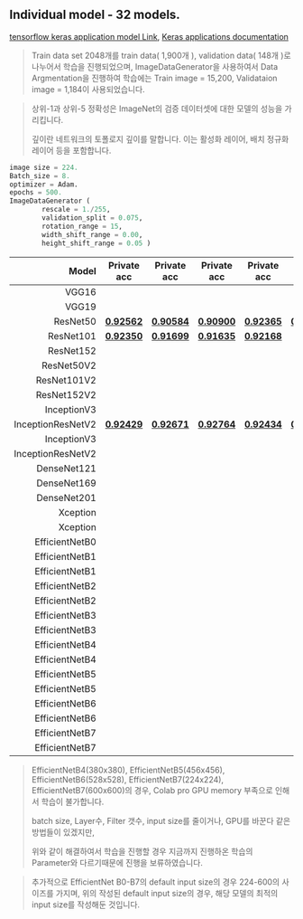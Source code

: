 ## Individual model - 32 models.

[tensorflow keras application model Link](https://www.tensorflow.org/api_docs/python/tf/keras/applications), [Keras applications documentation](https://keras.io/ko/applications/)

> Train data set 2048개를 train data( 1,900개 ), validation data( 148개 )로 나누어서 학습을 진행되었으며, 
> ImageDataGenerator을 사용하여서 Data Argmentation을 진행하여 학습에는 Train image = 15,200, Validataion image = 1,184이 사용되었습니다. 

> 상위-1과 상위-5 정확성은 ImageNet의 검증 데이터셋에 대한 모델의 성능을 가리킵니다.
>
> 깊이란 네트워크의 토폴로지 깊이를 말합니다. 이는 활성화 레이어, 배치 정규화 레이어 등을 포함합니다. 

```python
image size = 224.
Batch_size = 8.
optimizer = Adam.
epochs = 500.
ImageDataGenerator (
		rescale = 1./255, 
		validation_split = 0.075,
		rotation_range = 15,
		width_shift_range = 0.00,
		height_shift_range = 0.05 )
```


|             Model | Private acc                                                  | Private acc                                                  | Private acc                                                  | Private acc                                                  | Private acc                                                  | AVG.     | Input Size | Input Size |
| ----------------: | ------------------------------------------------------------ | ------------------------------------------------------------ | ------------------------------------------------------------ | ------------------------------------------------------------ | ------------------------------------------------------------ | -------- | :--------: | :--------: |
|             VGG16 |                                                              |                                                              |                                                              |                                                              |                                                              |          |    224     |    224     |
|             VGG19 |                                                              |                                                              |                                                              |                                                              |                                                              |          |    224     |    224     |
|          ResNet50 | [**0.92562**](https://github.com/d9249/DACON/blob/main/%EC%BB%B4%ED%93%A8%ED%84%B0%20%EB%B9%84%EC%A0%84%20%ED%95%99%EC%8A%B5%20%EA%B2%BD%EC%A7%84%20%EB%8C%80%ED%9A%8C/Individual%20model(After%20parameter%20optimization)/ResNet50/ResNet50_1_(public-0.91666%2C%20private-0.92562).ipynb) | [**0.90584**](https://github.com/d9249/DACON/blob/main/%EC%BB%B4%ED%93%A8%ED%84%B0%20%EB%B9%84%EC%A0%84%20%ED%95%99%EC%8A%B5%20%EA%B2%BD%EC%A7%84%20%EB%8C%80%ED%9A%8C/Individual%20model(After%20parameter%20optimization)/ResNet50/ResNet50_2_(public-0.93137%2C%20private-0.90584).ipynb) | [**0.90900**](https://github.com/d9249/DACON/blob/main/%EC%BB%B4%ED%93%A8%ED%84%B0%20%EB%B9%84%EC%A0%84%20%ED%95%99%EC%8A%B5%20%EA%B2%BD%EC%A7%84%20%EB%8C%80%ED%9A%8C/Individual%20model(After%20parameter%20optimization)/ResNet50/ResNet50_3_(public-0.94117%2C%20private-0.90900).ipynb) | [**0.92365**](https://github.com/d9249/DACON/blob/main/%EC%BB%B4%ED%93%A8%ED%84%B0%20%EB%B9%84%EC%A0%84%20%ED%95%99%EC%8A%B5%20%EA%B2%BD%EC%A7%84%20%EB%8C%80%ED%9A%8C/Individual%20model(After%20parameter%20optimization)/ResNet50/ResNet50_4_(public-0.92647%2C%20private-0.92365).ipynb) | [**0.91472**](https://github.com/d9249/DACON/blob/main/%EC%BB%B4%ED%93%A8%ED%84%B0%20%EB%B9%84%EC%A0%84%20%ED%95%99%EC%8A%B5%20%EA%B2%BD%EC%A7%84%20%EB%8C%80%ED%9A%8C/Individual%20model(After%20parameter%20optimization)/ResNet50/ResNet50_5_(public-0.88725%2C%20private-0.91472).ipynb) | 0.915766 |    224     |    224     |
|         ResNet101 | [**0.92350**](https://github.com/d9249/DACON/blob/main/%EC%BB%B4%ED%93%A8%ED%84%B0%20%EB%B9%84%EC%A0%84%20%ED%95%99%EC%8A%B5%20%EA%B2%BD%EC%A7%84%20%EB%8C%80%ED%9A%8C/Individual%20model(After%20parameter%20optimization)/ResNet101/ResNet101_1_(public-0.93137%2C%20private-0.92350).ipynb) | [**0.91699**](https://github.com/d9249/DACON/blob/main/%EC%BB%B4%ED%93%A8%ED%84%B0%20%EB%B9%84%EC%A0%84%20%ED%95%99%EC%8A%B5%20%EA%B2%BD%EC%A7%84%20%EB%8C%80%ED%9A%8C/Individual%20model(After%20parameter%20optimization)/ResNet101/ResNet101_2_(public-0.90196%2C%20private-0.91699).ipynb) | [**0.91635**](https://github.com/d9249/DACON/blob/main/%EC%BB%B4%ED%93%A8%ED%84%B0%20%EB%B9%84%EC%A0%84%20%ED%95%99%EC%8A%B5%20%EA%B2%BD%EC%A7%84%20%EB%8C%80%ED%9A%8C/Individual%20model(After%20parameter%20optimization)/ResNet101/ResNet101_3_(public-0.93137%2C%20private-0.91635).ipynb) | [**0.92168**](https://github.com/d9249/DACON/blob/main/%EC%BB%B4%ED%93%A8%ED%84%B0%20%EB%B9%84%EC%A0%84%20%ED%95%99%EC%8A%B5%20%EA%B2%BD%EC%A7%84%20%EB%8C%80%ED%9A%8C/Individual%20model(After%20parameter%20optimization)/ResNet101/ResNet101_4_(public-0.92156%2C%20private-0.92168).ipynb) |                                                              |          |    224     |    224     |
|         ResNet152 |                                                              |                                                              |                                                              |                                                              |                                                              |          |    224     |    224     |
|        ResNet50V2 |                                                              |                                                              |                                                              |                                                              |                                                              |          |    224     |    224     |
|       ResNet101V2 |                                                              |                                                              |                                                              |                                                              |                                                              |          |    224     |    224     |
|       ResNet152V2 |                                                              |                                                              |                                                              |                                                              |                                                              |          |    224     |    224     |
|       InceptionV3 |                                                              |                                                              |                                                              |                                                              |                                                              |          |    299     |    224     |
| InceptionResNetV2 | [**0.92429**](https://github.com/d9249/DACON/blob/main/%EC%BB%B4%ED%93%A8%ED%84%B0%20%EB%B9%84%EC%A0%84%20%ED%95%99%EC%8A%B5%20%EA%B2%BD%EC%A7%84%20%EB%8C%80%ED%9A%8C/Individual%20model(After%20parameter%20optimization)/InceptionResNetV2/InceptionResNetV2_1_(public-0.92156%2C%20private-0.92429).ipynb) | [**0.92671**](https://github.com/d9249/DACON/blob/main/%EC%BB%B4%ED%93%A8%ED%84%B0%20%EB%B9%84%EC%A0%84%20%ED%95%99%EC%8A%B5%20%EA%B2%BD%EC%A7%84%20%EB%8C%80%ED%9A%8C/Individual%20model(After%20parameter%20optimization)/InceptionResNetV2/InceptionResNetV2_2_(public-0.95588%2C%20private-0.92671).ipynb) | [**0.92764**](https://github.com/d9249/DACON/blob/main/%EC%BB%B4%ED%93%A8%ED%84%B0%20%EB%B9%84%EC%A0%84%20%ED%95%99%EC%8A%B5%20%EA%B2%BD%EC%A7%84%20%EB%8C%80%ED%9A%8C/Individual%20model(After%20parameter%20optimization)/InceptionResNetV2/InceptionResNetV2_3_(public-0.92156%2C%20private-0.92764).ipynb) | [**0.92434**](https://github.com/d9249/DACON/blob/main/%EC%BB%B4%ED%93%A8%ED%84%B0%20%EB%B9%84%EC%A0%84%20%ED%95%99%EC%8A%B5%20%EA%B2%BD%EC%A7%84%20%EB%8C%80%ED%9A%8C/Individual%20model(After%20parameter%20optimization)/InceptionResNetV2/InceptionResNetV2_4_(public-0.94607%2C%20private-0.92434).ipynb) | [**0.91773**](https://github.com/d9249/DACON/blob/main/%EC%BB%B4%ED%93%A8%ED%84%B0%20%EB%B9%84%EC%A0%84%20%ED%95%99%EC%8A%B5%20%EA%B2%BD%EC%A7%84%20%EB%8C%80%ED%9A%8C/Individual%20model(After%20parameter%20optimization)/InceptionResNetV2/InceptionResNetV2_5_(public-0.92156%2C%20private-0.91773).ipynb) | 0.924142 |    299     |    224     |
|       InceptionV3 |                                                              |                                                              |                                                              |                                                              |                                                              |          |    299     |    299     |
| InceptionResNetV2 |                                                              |                                                              |                                                              |                                                              |                                                              |          |    299     |    299     |
|       DenseNet121 |                                                              |                                                              |                                                              |                                                              |                                                              |          |    224     |    224     |
|       DenseNet169 |                                                              |                                                              |                                                              |                                                              |                                                              |          |    224     |    224     |
|       DenseNet201 |                                                              |                                                              |                                                              |                                                              |                                                              |          |    224     |    224     |
|          Xception |                                                              |                                                              |                                                              |                                                              |                                                              |          |    299     |    224     |
|          Xception |                                                              |                                                              |                                                              |                                                              |                                                              |          |    299     |    299     |
|    EfficientNetB0 |                                                              |                                                              |                                                              |                                                              |                                                              |          |    224     |    224     |
|    EfficientNetB1 |                                                              |                                                              |                                                              |                                                              |                                                              |          |    240     |    224     |
|    EfficientNetB1 |                                                              |                                                              |                                                              |                                                              |                                                              |          |    240     |    240     |
|    EfficientNetB2 |                                                              |                                                              |                                                              |                                                              |                                                              |          |    260     |    224     |
|    EfficientNetB2 |                                                              |                                                              |                                                              |                                                              |                                                              |          |    260     |    260     |
|    EfficientNetB3 |                                                              |                                                              |                                                              |                                                              |                                                              |          |    300     |    224     |
|    EfficientNetB3 |                                                              |                                                              |                                                              |                                                              |                                                              |          |    300     |    300     |
|    EfficientNetB4 |                                                              |                                                              |                                                              |                                                              |                                                              |          |    380     |    224     |
|    EfficientNetB4 |                                                              |                                                              |                                                              |                                                              |                                                              |          |    380     |    380     |
|    EfficientNetB5 |                                                              |                                                              |                                                              |                                                              |                                                              |          |    456     |    224     |
|    EfficientNetB5 |                                                              |                                                              |                                                              |                                                              |                                                              |          |    456     |    456     |
|    EfficientNetB6 |                                                              |                                                              |                                                              |                                                              |                                                              |          |    528     |    224     |
|    EfficientNetB6 |                                                              |                                                              |                                                              |                                                              |                                                              |          |    528     |    528     |
|    EfficientNetB7 |                                                              |                                                              |                                                              |                                                              |                                                              |          |    600     |    224     |
|    EfficientNetB7 |                                                              |                                                              |                                                              |                                                              |                                                              |          |    600     |    600     |

> EfficientNetB4(380x380), EfficientNetB5(456x456), EfficientNetB6(528x528), EfficientNetB7(224x224), EfficientNetB7(600x600)의 경우, Colab pro GPU memory 부족으로 인해서 학습이 불가합니다.
>
> batch size, Layer수, Filter 갯수, input size를 줄이거나, GPU를 바꾼다 같은 방법들이 있겠지만, 
>
> 위와 같이 해결하여서 학습을 진행할 경우 지금까지 진행하온 학습의 Parameter와 다르기때문에 진행을 보류하였습니다.

> 추가적으로 EfficientNet B0-B7의 default input size의 경우 224-600의 사이즈를 가지며,
> 위의 작성된 default input size의 경우, 해당 모델의 최적의 input size를 작성해둔 것입니다.
